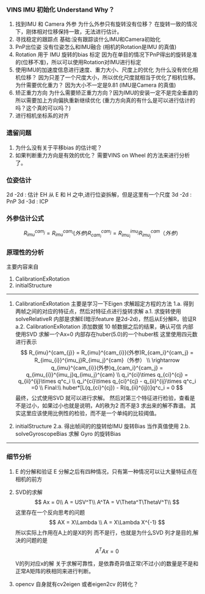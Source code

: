 <!--
 * @Author: Liu Weilong
 * @Date: 2021-03-22 19:54:22
 * @LastEditors: Liu Weilong 
 * @LastEditTime: 2021-04-07 10:31:30
 * @Description: 
-->
### VINS IMU 初始化 Understand Why？
1. 找到IMU 和 Camera 外参 
   为什么外参只有旋转没有位移？
   在旋转一致的情况下，刚体相对位移保持一致，无法进行估计。
2. 寻找稳定的跟踪点  基础:没有跟踪谈什么IMU和Camera初始化
3. PnP出位姿 没有位姿怎么和IMU融合 (相机的Rotation是IMU 的真值)
4. Rotation 用于 IMU 旋转的bias 标定 因为在单目的情况下PnP得出的旋转是准的(位移不准)，所以可以使用Rotation对IMU进行标定
5. 使用IMU的加速度信息进行速度、重力大小、尺度上的优化
   为什么没有优化相机位移？ 因为只差了一个尺度大小，所以优化尺度就相当于优化了相机位移。
   为什需要优化重力？
   因为大小不一定是9.81
   (IMU是Camera 的真值)
6. 矫正重力方向
   为什么需要矫正重力方向？因为IMU的安装一定不是完全垂直的
   所以需要加上方向偏执重新继续优化
   (重力方向真的有什么是可以进行估计的吗？这个真的可以吗？)
7. 进行相机坐标系的对齐

### 遗留问题
1. 为什么没有关于平移bias 的估计呢？
2. 如果判断重力方向是有效的优化？
需要VINS on Wheel 的方法来进行分析了。

### 位姿估计
2d -2d : 估计 EH 从 E 和 H 之中,进行位姿拆解，但是这里有一个尺度
3d -2d : PnP
3d -3d : ICP

### 外参估计公式
$$
   R_{imu}^{cam_{j}} = R_{imu}^{cam_{i}}(外参)R_{cam_i}^{cam_j} = R_{imu_{i}}^{imu_j}R_{imu_j}^{cam}（外参）
$$
### 原理性的分析
主要内容来自
1. CalibrationExRotation
2. initialStructure

-----
1. CalibrationExRotation  主要是学习一下Eigen 求解超定方程的方法
1.a. 得到两帧之间的对应的特征点，然后对特征点进行旋转求解
     a.1. 求旋转使用solveRelativeR 内部是求解E(暗示feature 是2d-2d)，然后从E分解R，验证R
     a.2. CalibrationExRotation 添加数据 10 帧数据之后的结果，确认可信
          内部使用SVD 求解一个Ax=0 内部存在huber(5.0)的一个huber核
          这里使用四元数进行表示
$$
   R_{imu}^{cam_{j}} = R_{imu}^{cam_{i}}(外参)R_{cam_i}^{cam_j} = R_{imu_{i}}^{imu_j}R_{imu_j}^{cam}（外参）
   \\
   \rightarrow  q_{imu}^{cam_{i}}(外参)q_{cam_i}^{cam_j} = q_{imu_{i}}^{imu_j}q_{imu_j}^{cam}
   \\
   q_i^{ci}\times q_{ci}^{cj} = q_{ii}^{ij}\times q^c_i
   \\
      q_i^{ci}\times q_{ci}^{cj} - q_{ii}^{ij}\times q^c_i =0
   \\
   Final:\\
   huber*[L(q_{ci}^{cj}) - R(q_{ii}^{ij})]q^c_i = 0
$$
最终，公式使用SVD 就可以进行求解。
然后对第三个特征进行检验，查看是不是过小，如果过小也就是说明，A的秩为2 而不是3 求出来的解不靠谱。
其实这里应该使用比例性的检验，而不是一个单纯的比较阈值。

2. initialStructure
2.a. 得出帧间的的旋转给IMU 旋转Bias 当作真值使用
2.b. solveGyroscopeBias 求解 Gyro 的旋转Bias



-----
### 细节分析
1. E 的分解和验证
   E 分解之后有四种情况，只有第一种情况可以让大量特征点在相机的前方
2. SVD的求解
   $$
      Ax = 0\\
      A = USV^T\\
      A^TA = V\Theta^T\ThetaV^T\\
   $$
   这里存在一个反向思考的问题
   $$
      AX = X\Lambda
      \\
      A = X\Lambda X^{-1} 
   $$
   所以实际上作用在A上的是X的列 而不是行，也就是为什么SVD 列才是目的,解决的问题的是
   $$
      A^TAx =0
   $$
   
   V的列对应x的解
   关于求解可靠性，是依靠奇异值正常(不过小)的数量是不是和 正常A矩阵的秩相同来进行判断。
3. opencv 自身就有cv2eigen 或者eigen2cv 的转化？